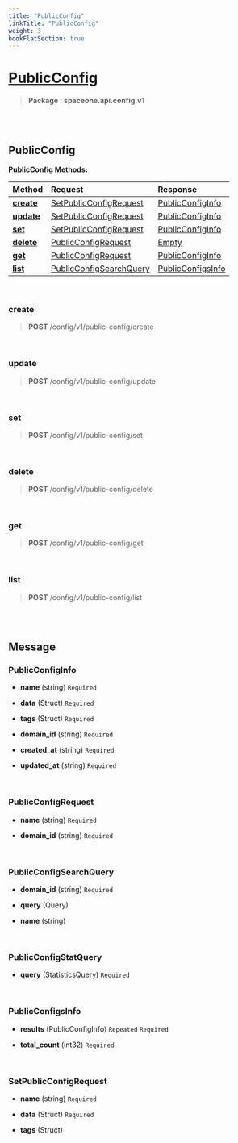 ```yaml
---
title: "PublicConfig"
linkTitle: "PublicConfig"
weight: 3
bookFlatSection: true
---
```

# [PublicConfig](#PublicConfig)



>  **Package : spaceone.api.config.v1**

<br>
<br>

## PublicConfig





**PublicConfig Methods:**


| Method | Request | Response |
| :----- | :-------- | :-------- |
| [**create**](./PublicConfig#create) | [SetPublicConfigRequest](PublicConfig#setpublicconfigrequest) | [PublicConfigInfo](PublicConfig#publicconfiginfo) |
| [**update**](./PublicConfig#update) | [SetPublicConfigRequest](PublicConfig#setpublicconfigrequest) | [PublicConfigInfo](PublicConfig#publicconfiginfo) |
| [**set**](./PublicConfig#set) | [SetPublicConfigRequest](PublicConfig#setpublicconfigrequest) | [PublicConfigInfo](PublicConfig#publicconfiginfo) |
| [**delete**](./PublicConfig#delete) | [PublicConfigRequest](PublicConfig#publicconfigrequest) | [Empty](PublicConfig#empty) |
| [**get**](./PublicConfig#get) | [PublicConfigRequest](PublicConfig#publicconfigrequest) | [PublicConfigInfo](PublicConfig#publicconfiginfo) |
| [**list**](./PublicConfig#list) | [PublicConfigSearchQuery](PublicConfig#publicconfigsearchquery) | [PublicConfigsInfo](PublicConfig#publicconfigsinfo) |



    
<br>

### create





> **POST** /config/v1/public-config/create
>






    
<br>

### update





> **POST** /config/v1/public-config/update
>






    
<br>

### set





> **POST** /config/v1/public-config/set
>






    
<br>

### delete





> **POST** /config/v1/public-config/delete
>






    
<br>

### get





> **POST** /config/v1/public-config/get
>






    
<br>

### list





> **POST** /config/v1/public-config/list
>






    


<br>
<br>

## Message



### PublicConfigInfo
* **name** (string)   `Required` 

    
* **data** (Struct)   `Required` 

    
* **tags** (Struct)   `Required` 

    
* **domain_id** (string)   `Required` 

    
* **created_at** (string)   `Required` 

    
* **updated_at** (string)   `Required` 

    <br>

### PublicConfigRequest
* **name** (string)   `Required` 

    
* **domain_id** (string)   `Required` 

    <br>

### PublicConfigSearchQuery
* **domain_id** (string)   `Required` 

    
* **query** (Query)  

    
* **name** (string)  

    <br>

### PublicConfigStatQuery
* **query** (StatisticsQuery)   `Required` 

    <br>

### PublicConfigsInfo
* **results** (PublicConfigInfo)  `Repeated`    `Required` 

    
* **total_count** (int32)   `Required` 

    <br>

### SetPublicConfigRequest
* **name** (string)   `Required` 

    
* **data** (Struct)   `Required` 

    
* **tags** (Struct)  

    <br>
